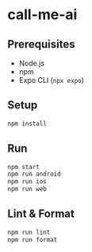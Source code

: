 # call-me-ai

## Prerequisites

- Node.js
- npm
- Expo CLI (`npx expo`)

## Setup

```bash
npm install
```

## Run

```bash
npm start
npm run android
npm run ios
npm run web
```

## Lint & Format

```bash
npm run lint
npm run format
```
